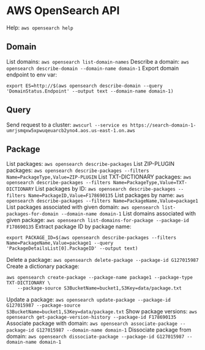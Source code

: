 # AWS OpenSearch API

Help: `aws opensearch help`

## Domain
List domains: `aws opensearch list-domain-names`
Describe a domain: `aws opensearch describe-domain --domain-name domain-1`
Export domain endpoint to env var: 
```shell
export ES=http://$(aws opensearch describe-domain --query 'DomainStatus.Endpoint' --output text --domain-name domain-1)
```

## Query
Send request to a cluster: `awscurl --service es https://search-domain-1-umrjsmqxw5xpwuqeuarcb2yno4.aos.us-east-1.on.aws`

## Package
List packages: `aws opensearch describe-packages`
List ZIP-PLUGIN packages: `aws opensearch describe-packages --filters Name=PackageType,Value=ZIP-PLUGIN`
List TXT-DICTIONARY packages: `aws opensearch describe-packages --filters Name=PackageType,Value=TXT-DICTIONARY`
List packages by ID: `aws opensearch describe-packages --filters Name=PackageID,Value=F178690135`
List packages by name: `aws opensearch describe-packages --filters Name=PackageName,Value=package1`
List packages associated with given domain: `aws opensearch list-packages-for-domain --domain-name domain-1`
List domains associated with given package: `aws opensearch list-domains-for-package --package-id F178690135`
Extract package ID by package name:
```shell
export PACKAGE_ID=$(aws opensearch describe-packages --filters Name=PackageName,Value=package1 --query 'PackageDetailsList[0].PackageID' --output text)
```
Delete a package: `aws opensearch delete-package --package-id G127015987`
Create a dictionary package:
```shell
aws opensearch create-package --package-name package1 --package-type TXT-DICTIONARY \
	--package-source S3BucketName=bucket1,S3Key=data/package.txt
```
Update a package: `aws opensearch update-package --package-id G127015987 --package-source S3BucketName=bucket1,S3Key=data/package.txt`
Show package versions: `aws opensearch get-package-version-history --package-id F178690135`
Associate package with domain: `aws opensearch associate-package --package-id G127015987 --domain-name domain-1`
Dissociate package from domain: `aws opensearch dissociate-package --package-id G127015987 --domain-name domain-1`
